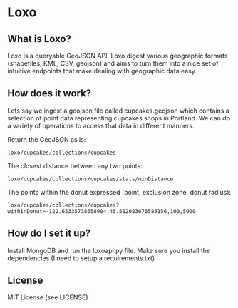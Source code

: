 # Loxo

## What is Loxo?
Loxo is a queryable GeoJSON API. Loxo digest various geographic formats (shapefiles, KML, CSV, geojson) and aims to turn them into a nice set of
intuitive endpoints that make dealing with geographic data easy.

## How does it work?
Lets say we ingest a geojson file called cupcakes.geojson which contains a selection of point data representing cupcakes shops in Portland. We can do a variety
of operations to access that data in different manners.

Return the GeoJSON as is:

    loxo/cupcakes/collections/cupcakes

The closest distance between any two points:

    loxo/cupcakes/collections/cupcakes/stats/minDistance

The points within the donut expressed (point, exclusion zone, donut radius):

    loxo/cupcakes/collections/cupcakes?withinDonut=-122.65335738658904,45.512083676585156,100,5000


## How do I set it up?
Install MongoDB and run the loxoapi.py file. Make sure you install the dependencies (I need to setup a requirements.txt)

## License
MIT License (see LICENSE)
